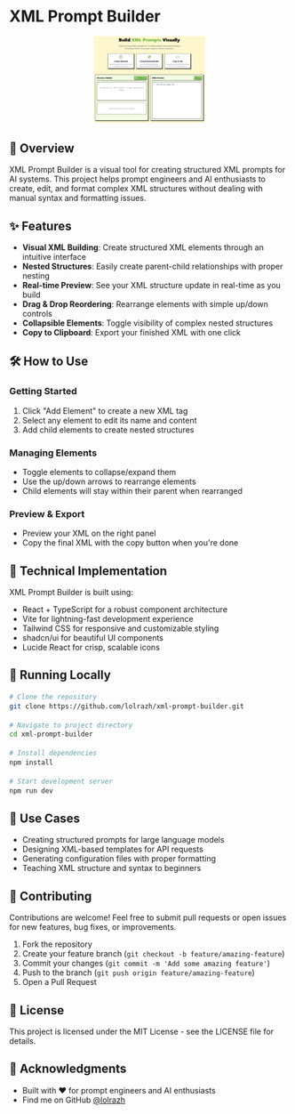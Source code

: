 
# XML Prompt Builder

<div align="center">
  <img src="public/page.png" alt="XML Prompt Builder Logo" width="200"/>
</div>

## 🚀 Overview

XML Prompt Builder is a visual tool for creating structured XML prompts for AI systems. This project helps prompt engineers and AI enthusiasts to create, edit, and format complex XML structures without dealing with manual syntax and formatting issues.

## ✨ Features

- **Visual XML Building**: Create structured XML elements through an intuitive interface
- **Nested Structures**: Easily create parent-child relationships with proper nesting
- **Real-time Preview**: See your XML structure update in real-time as you build
- **Drag & Drop Reordering**: Rearrange elements with simple up/down controls
- **Collapsible Elements**: Toggle visibility of complex nested structures
- **Copy to Clipboard**: Export your finished XML with one click

## 🛠️ How to Use

### Getting Started
1. Click "Add Element" to create a new XML tag
2. Select any element to edit its name and content
3. Add child elements to create nested structures

### Managing Elements
- Toggle elements to collapse/expand them
- Use the up/down arrows to rearrange elements
- Child elements will stay within their parent when rearranged

### Preview & Export
- Preview your XML on the right panel
- Copy the final XML with the copy button when you're done

## 🔧 Technical Implementation

XML Prompt Builder is built using:

- React + TypeScript for a robust component architecture
- Vite for lightning-fast development experience
- Tailwind CSS for responsive and customizable styling
- shadcn/ui for beautiful UI components
- Lucide React for crisp, scalable icons

## 🏁 Running Locally

```sh
# Clone the repository
git clone https://github.com/lolrazh/xml-prompt-builder.git

# Navigate to project directory
cd xml-prompt-builder

# Install dependencies
npm install

# Start development server
npm run dev
```

## 🧩 Use Cases

- Creating structured prompts for large language models
- Designing XML-based templates for API requests
- Generating configuration files with proper formatting
- Teaching XML structure and syntax to beginners

## 🤝 Contributing

Contributions are welcome! Feel free to submit pull requests or open issues for new features, bug fixes, or improvements.

1. Fork the repository
2. Create your feature branch (`git checkout -b feature/amazing-feature`)
3. Commit your changes (`git commit -m 'Add some amazing feature'`)
4. Push to the branch (`git push origin feature/amazing-feature`)
5. Open a Pull Request

## 📝 License

This project is licensed under the MIT License - see the LICENSE file for details.

## 🙏 Acknowledgments

- Built with ♥ for prompt engineers and AI enthusiasts
- Find me on GitHub [@lolrazh](https://github.com/lolrazh)
